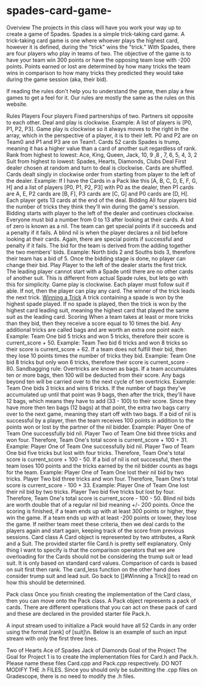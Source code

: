# spades-card-game-
Overview
The projects in this class will have you work your way up to create a game of Spades. Spades is a simple trick-taking card game. A trick-taking card game is one where whoever plays the highest card, however it is defined, during the "trick" wins the "trick." With Spades, there are four players who play in teams of two. The objective of the game is to have your team win 300 points or have the opposing team lose with -200 points. Points earned or lost are determined by how many tricks the team wins in comparison to how many tricks they predicted they would take during the game session (aka, their bid).

If reading the rules don't help you to understand the game, then play a few games to get a feel for it. Our rules are mostly the same as the rules on this website.

Rules
Players
Four players
Fixed partnerships of two. Partners sit opposite to each other. Deal and play is clockwise.
Example: A list of players is [P0, P1, P2, P3]. Game play is clockwise so it always moves to the right in the array, which in the perspective of a player, it is to their left. P0 and P2 are on Team0 and P1 and P3 are on Team1.
Cards
52 cards
Spades is trump, meaning it has a higher value than a card of another suit regardless of rank.
Rank from highest to lowest: Ace, King, Queen, Jack, 10, 9 ,8 , 7, 6, 5, 4, 3, 2
Suit from highest to lowest: Spades, Hearts, Diamonds, Clubs
Deal
First dealer chosen at random and turn to deal is clockwise.
Cards are shuffled.
Cards dealt singly in clockwise order from starting from player to the left of the dealer.
Example: If I have the Cards in a Pack like this [A, B, C, D, E, F, G, H] and a list of players [P0, P1, P2, P3] with P0 as the dealer, then P1 cards are A, E, P2 cards are [B, F], P3 cards are [C, G] and P0 cards are [D, H].
Each player gets 13 cards at the end of the deal.
Bidding
All four players bid the number of tricks they think they'll win during the game's session.
Bidding starts with player to the left of the dealer and continues clockwise.
Everyone must bid a number from 0 to 13 after looking at their cards.
A bid of zero is known as a nil. The team can get special points if it succeeds and a penalty if it fails.
A blind nil is when the player declares a nil bid before looking at their cards. Again, there are special points if successful and penalty if it fails.
The bid for the team is derived from the adding together the two members' bids.
Example: North bids 2 and Souths bids 3, therefore their team has a bid of 5.
Once the bidding stage is done, no player can change their bid.
Play
Player to the left of the dealer starts the first trick.
The leading player cannot start with a Spade until there are no other cards of another suit. This is different from actual Spade rules, but lets go with this for simplicity.
Game play is clockwise.
Each player must follow suit if able. If not, then the player can play any card.
The winner of the trick leads the next trick.
[Winning a Trick](url)
A trick containing a spade is won by the highest spade played.
If no spade is played, then the trick is won by the highest card leading suit, meaning the highest card that played the same suit as the leading card.
Scoring
When a team takes at least or more tricks than they bid, then they receive a score equal to 10 times the bid. Any additional tricks are called bags and are worth an extra one point each.
Example: Team One bid 5 tricks and won 5 tricks, therefore their score is current_score + 50.
Example: Team Two bid 6 tricks and won 8 tricks so their score is current_score + 62.
If a team does not fulfill their bid, then they lose 10 points times the number of tricks they bid.
Example: Team One bid 8 tricks but only won 6 tricks, therefore their score is current_score - 80.
Sandbagging rule: Overtricks are known as bags. If a team accumulates ten or more bags, then 100 will be deducted from their score. Any bags beyond ten will be carried over to the next cycle of ten overtricks.
Example: Team One bids 3 tricks and wins 6 tricks. If the number of bags they've accumulated up until that point was 9 bags, then after the trick, they'll have 12 bags, which means they have to add (33 - 100) to their score. Since they have more then ten bags (12 bags) at that point, the extra two bags carry over to the next game, meaning they start off with two bags.
If a bid of nil is successful by a player, then the team receives 100 points in addition to the points won or lost by the partner of the nil bidder.
Example: Player One of Team One successfully bid nil. Player Two of Team One bid three tricks and won four. Therefore, Team One's total score is current_score + 100 + 31.
Example: Player One of Team One successfully bid nil. Player Two of Team One bid five tricks but lost with four tricks. Therefore, Team One's total score is current_score + 100 - 50.
If a bid of nil is not successful, then the team loses 100 points and the tricks earned by the nil bidder counts as bags for the team.
Example: Player One of Team One lost their nil bid by two tricks. Player Two bid three tricks and won four. Therefore, Team One's total score is current_score - 100 + 33.
Example: Player One of Team One lost their nil bid by two tricks. Player Two bid five tricks but lost by four. Therefore, Team One's total score is current_score - 100 - 50.
Blind nil bids are worth double that of a regular nil bid meaning +/- 200 points.
Once the scoring is finished, if a team ends up with at least 300 points or higher, they win the game. If a team ends up with at least -200 points or lower, they lose the game. If neither team meet these criteria, then we deal cards to the players again and start again, keeping track of the score from previous sessions.
Card class
A Card object is represented by two attributes, a Rank and a Suit. The provided starter file Card.h is pretty self explanatory. Only thing I want to specify is that the comparison operators that we are overloading for the Cards should not be considering the trump suit or lead suit. It is only based on standard card values. Comparison of cards is based on suit first then rank. The card_less function on the other hand does consider trump suit and lead suit. Go back to [[#Winning a Trick]] to read on how this should be determined.

Pack class
Once you finish creating the implementation of the Card class, then you can move onto the Pack class. A Pack object represents a pack of cards. There are different operations that you can act on these pack of card and these are declared in the provided starter file Pack.h.

A input stream used to initialize a Pack would have all 52 Cards in any order using the format [rank] of [suit]\n. Below is an example of such an input stream with only the first three lines.

Two of Hearts
Ace of Spades
Jack of Diamonds
Goal of the Project
The Goal for Project 1 is to create the implementation files for Card.h and Pack.h. Please name these files Card.cpp and Pack.cpp respectively. DO NOT MODIFY THE .h FILES. Since you should only be submitting the .cpp files on Gradescope, there is no need to modify the .h files.
